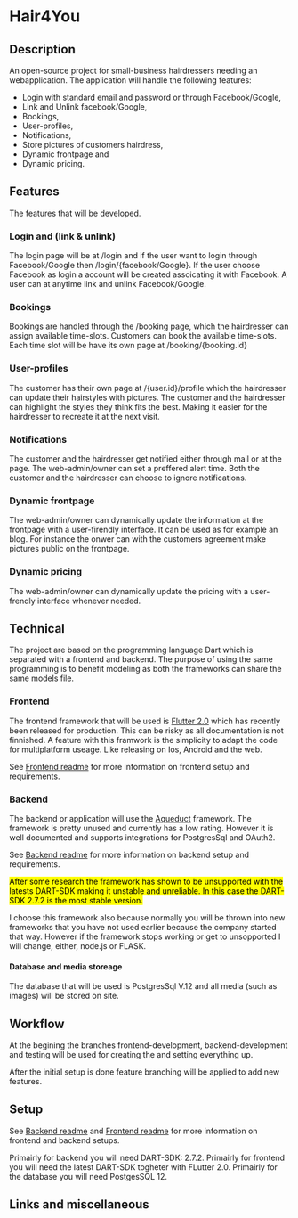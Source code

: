 # Hair4You

## Description
An open-source project for small-business hairdressers needing an webapplication.
The application will handle the following features: 

* Login with standard email and password or through Facebook/Google,
* Link and Unlink facebook/Google,
* Bookings, 
* User-profiles, 
* Notifications,
* Store pictures of customers hairdress,
* Dynamic frontpage and 
* Dynamic pricing. 

## Features
The features that will be developed.

### Login and (link & unlink)
The login page will be at /login and if the user want to login through Facebook/Google then /login/{facebook/Google}.
If the user choose Facebook as login a account will be created assoicating it with Facebook. 
A user can at anytime link and unlink Facebook/Google.

### Bookings
Bookings are handled through the /booking page, which the hairdresser can assign available time-slots.
Customers can book the available time-slots.
Each time slot will be have its own page at /booking/{booking.id} 

### User-profiles
The customer has their own page at /{user.id}/profile which the hairdresser can update their hairstyles with pictures. The customer and the hairdresser can highlight the styles they think fits the best. Making it easier for the hairdresser to recreate it at the next visit. 

### Notifications
The customer and the hairdresser get notified either through mail or at the page. 
The web-admin/owner can set a preffered alert time. Both the customer and the hairdresser can choose to ignore notifications.

### Dynamic frontpage
The web-admin/owner can dynamically update the information at the frontpage with a user-firendly interface. It can be used as for example an blog. 
For instance the onwer can with the customers agreement make pictures public on the frontpage. 

### Dynamic pricing
The web-admin/owner can dynamically update the pricing with a user-frendly interface whenever needed. 

## Technical
The project are based on the programming language Dart which is separated with a frontend and backend. 
The purpose of using the same programming is to benefit modeling as both the frameworks can share the same models file. 

### Frontend
The frontend framework that will be used is [Flutter 2.0](https://flutter.dev/) which has recently been released for production. This can be risky as all documentation is not finnished. 
A feature with this framwork is the simplicity to adapt the code for multiplatform useage. Like releasing on Ios, Android and the web.

See [Frontend readme](https://gitlab.liu.se/josat799/tddd27/-/blob/master/frontend/README.md) for more information on frontend setup and requirements.

### Backend
The backend or application will use the [Aqueduct](https://aqueduct.io/) framework. The framework is pretty unused and currently has a low rating. However it is well documented and supports integrations for PostgresSql and OAuth2.

See [Backend readme](https://gitlab.liu.se/josat799/tddd27/-/blob/master/backend/README.md) for more information on backend setup and requirements.

<mark>After some research the framework has shown to be unsupported with the latests DART-SDK making it unstable and unreliable. In this case the DART-SDK 2.7.2 is the most stable version.</mark>

I choose this framework also because normally you will be thrown into new frameworks that you have not used earlier because the company started that way. However if the framework stops working or get to unsopported I will change, either, node.js or FLASK. 

#### Database and media storeage
The database that will be used is PostgresSql V.12 and all media (such as images) will be stored on site.

## Workflow
At the begining the branches frontend-development, backend-development and testing will be used for creating the and setting everything up.

After the initial setup is done feature branching will be applied to add new features.

## Setup
See [Backend readme](https://gitlab.liu.se/josat799/tddd27/-/blob/master/backend/README.md) and [Frontend readme](https://gitlab.liu.se/josat799/tddd27/-/blob/master/frontend/README.md) for more information on frontend and backend setups.

Primairly for backend you will need DART-SDK: 2.7.2.
Primairly for frontend you will need the latest DART-SDK togheter with FLutter 2.0.
Primairly for the database you will need PostgesSQL 12.

## Links and miscellaneous

